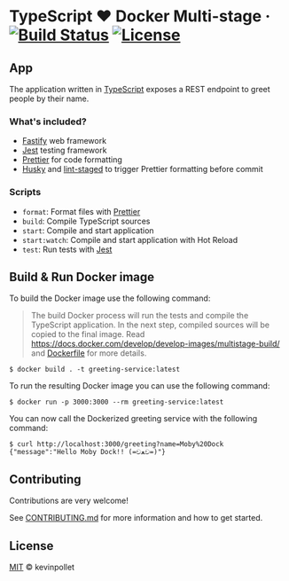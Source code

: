 # TypeScript ❤️ Docker Multi-stage &middot; [![Build Status](https://travis-ci.com/kevinpollet/typescript-multistage-docker.svg?branch=master)](https://travis-ci.com/kevinpollet/typescript-multistage-docker) [![License](https://img.shields.io/badge/license-MIT-blue.svg)](./LICENSE.md)

## App

The application written in [TypeScript](https://www.typescriptlang.org/) exposes a REST endpoint to greet people by their name.

### What's included?

- [Fastify](https://www.fastify.io/) web framework
- [Jest](https://jestjs.io/) testing framework
- [Prettier](https://prettier.io/) for code formatting
- [Husky](https://github.com/typicode/husky#readme) and [lint-staged](https://github.com/okonet/lint-staged) to trigger Prettier formatting before commit

### Scripts

- `format`: Format files with [Prettier](https://prettier.io/)
- `build`: Compile TypeScript sources
- `start`: Compile and start application
- `start:watch`: Compile and start application with Hot Reload
- `test`: Run tests with [Jest](https://jestjs.io/)

## Build & Run Docker image

To build the Docker image use the following command:

> The build Docker process will run the tests and compile the TypeScript application. In the next step, compiled sources will be copied to the final image. Read https://docs.docker.com/develop/develop-images/multistage-build/ and [Dockerfile](./Dockerfile) for more details.

```shell
$ docker build . -t greeting-service:latest
```

To run the resulting Docker image you can use the following command:

```shell
$ docker run -p 3000:3000 --rm greeting-service:latest
```

You can now call the Dockerized greeting service with the following command:

```shell
$ curl http://localhost:3000/greeting?name=Moby%20Dock
{"message":"Hello Moby Dock!! (=චﻌච=)"}
```

## Contributing

Contributions are very welcome!

See [CONTRIBUTING.md](./CONTRIBUTING.md) for more information and how to get started.

## License

[MIT](./LICENSE.md) © kevinpollet
